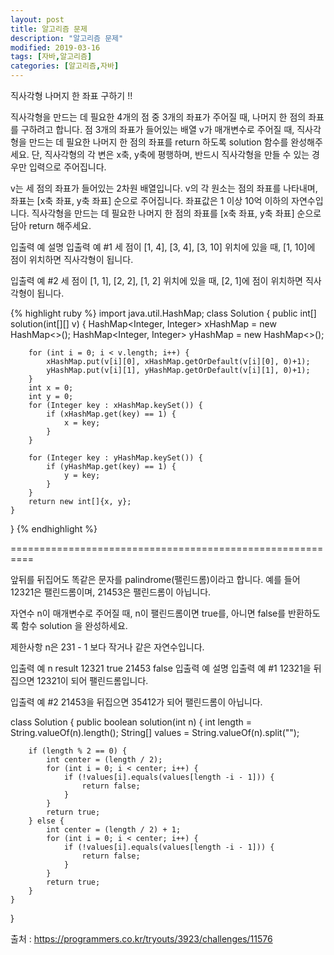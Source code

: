 ```yaml
---
layout: post
title: 알고리즘 문제
description: "알고리즘 문제"
modified: 2019-03-16
tags: [자바,알고리즘]
categories: [알고리즘,자바]
---
```

직사각형 나머지 한 좌표 구하기 !!

직사각형을 만드는 데 필요한 4개의 점 중 3개의 좌표가 주어질 때, 나머지 한 점의 좌표를 구하려고 합니다. 점 3개의 좌표가 들어있는 배열 v가 매개변수로 주어질 때, 직사각형을 만드는 데 필요한 나머지 한 점의 좌표를 return 하도록 solution 함수를 완성해주세요. 단, 직사각형의 각 변은 x축, y축에 평행하며, 반드시 직사각형을 만들 수 있는 경우만 입력으로 주어집니다.

v는 세 점의 좌표가 들어있는 2차원 배열입니다.
v의 각 원소는 점의 좌표를 나타내며, 좌표는 [x축 좌표, y축 좌표] 순으로 주어집니다.
좌표값은 1 이상 10억 이하의 자연수입니다.
직사각형을 만드는 데 필요한 나머지 한 점의 좌표를 [x축 좌표, y축 좌표] 순으로 담아 return 해주세요.

입출력 예 설명
입출력 예 #1
세 점이 [1, 4], [3, 4], [3, 10] 위치에 있을 때, [1, 10]에 점이 위치하면 직사각형이 됩니다.

입출력 예 #2
세 점이 [1, 1], [2, 2], [1, 2] 위치에 있을 때, [2, 1]에 점이 위치하면 직사각형이 됩니다.



{% highlight ruby %}
import java.util.HashMap;
class Solution {
    public int[] solution(int[][] v) {
         HashMap<Integer, Integer> xHashMap = new HashMap<>();
        HashMap<Integer, Integer> yHashMap = new HashMap<>();

        for (int i = 0; i < v.length; i++) {
            xHashMap.put(v[i][0], xHashMap.getOrDefault(v[i][0], 0)+1);
            yHashMap.put(v[i][1], yHashMap.getOrDefault(v[i][1], 0)+1);
        }
        int x = 0;
        int y = 0;
        for (Integer key : xHashMap.keySet()) {
            if (xHashMap.get(key) == 1) {
                x = key;
            }
        }

        for (Integer key : yHashMap.keySet()) {
            if (yHashMap.get(key) == 1) {
                y = key;
            }
        }
        return new int[]{x, y};
    }
}
{% endhighlight %}




==========================================================

앞뒤를 뒤집어도 똑같은 문자를 palindrome(팰린드롬)이라고 합니다. 예를 들어 12321은 팰린드롬이며, 21453은 팰린드롬이 아닙니다.

자연수 n이 매개변수로 주어질 때, n이 팰린드롬이면 true를, 아니면 false를 반환하도록 함수 solution 을 완성하세요.

제한사항
n은 231 - 1 보다 작거나 같은 자연수입니다.

입출력 예
n	result
12321	true
21453	false
입출력 예 설명
입출력 예 #1
12321을 뒤집으면 12321이 되어 팰린드롬입니다.

입출력 예 #2
21453을 뒤집으면 35412가 되어 팰린드롬이 아닙니다.

class Solution {
    public boolean solution(int n) {
         int length = String.valueOf(n).length();
        String[] values = String.valueOf(n).split("");

        if (length % 2 == 0) {
            int center = (length / 2);
            for (int i = 0; i < center; i++) {
                if (!values[i].equals(values[length -i - 1])) {
                    return false;
                }
            }
            return true;
        } else {
            int center = (length / 2) + 1;
            for (int i = 0; i < center; i++) {
                if (!values[i].equals(values[length -i - 1])) {
                    return false;
                }
            }
            return true;
        }
    }
}

출처 : https://programmers.co.kr/tryouts/3923/challenges/11576